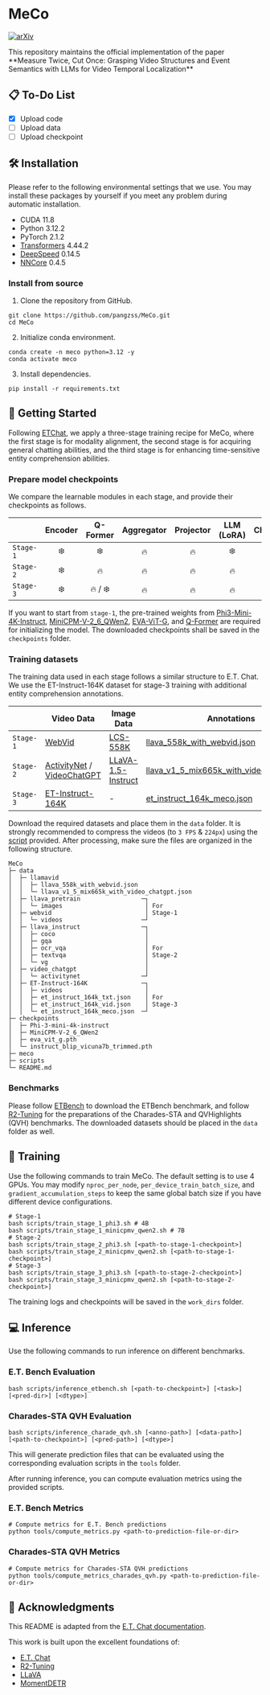 # MeCo

<p align="left">
  <a href="https://arxiv.org/abs/2503.09027">
    <img src="https://img.shields.io/badge/arXiv-2503.09027-b31b1b.svg" alt="arXiv">
  </a>
</p>
This repository maintains the official implementation of the paper **Measure Twice, Cut Once: Grasping Video Structures and Event Semantics with LLMs for Video Temporal Localization**

## 📋 To-Do List
- [x] Upload code
- [ ] Upload data  
- [ ] Upload checkpoint

## 🛠️ Installation

Please refer to the following environmental settings that we use. You may install these packages by yourself if you meet any problem during automatic installation.

- CUDA 11.8
- Python 3.12.2
- PyTorch 2.1.2
- [Transformers](https://github.com/huggingface/transformers) 4.44.2
- [DeepSpeed](https://github.com/microsoft/DeepSpeed) 0.14.5
- [NNCore](https://github.com/yeliudev/nncore) 0.4.5

### Install from source

1. Clone the repository from GitHub.

```shell
git clone https://github.com/pangzss/MeCo.git
cd MeCo
```

2. Initialize conda environment.

```shell
conda create -n meco python=3.12 -y
conda activate meco
```

3. Install dependencies.

```shell
pip install -r requirements.txt
```

## 🚀 Getting Started

Following [ETChat](https://github.com/PolyU-ChenLab/ETBench/tree/main), we apply a three-stage training recipe for MeCo, where the first stage is for modality alignment, the second stage is for acquiring general chatting abilities, and the third stage is for enhancing time-sensitive entity comprehension abilities.

### Prepare model checkpoints

We compare the learnable modules in each stage, and provide their checkpoints as follows.

|| Encoder | Q-Former | Aggregator | Projector | LLM (LoRA) | Checkpoint |
|-|:-:|:-:|:-:|:-:|:-:|:-:|
| `Stage-1` | ❄️ | ❄️ | 🔥 | 🔥 | ❄️ | [4B](TBD) / [7B](TBD) |
| `Stage-2` | ❄️ | 🔥 | 🔥 | 🔥 | 🔥 | [4B](TBD) / [7B](TBD) |
| `Stage-3` | ❄️ | 🔥 / ❄️ | 🔥 | 🔥 | 🔥 | [4B](TBD) / [7B](TBD) |

If you want to start from `stage-1`, the pre-trained weights from [Phi3-Mini-4K-Instruct](https://huggingface.co/microsoft/Phi-3-mini-4k-instruct), [MiniCPM-V-2_6_QWen2](TBD), [EVA-ViT-G](https://storage.googleapis.com/sfr-vision-language-research/LAVIS/models/BLIP2/eva_vit_g.pth), and [Q-Former](https://storage.googleapis.com/sfr-vision-language-research/LAVIS/models/InstructBLIP/instruct_blip_vicuna7b_trimmed.pth) are required for initializing the model. The downloaded checkpoints shall be saved in the `checkpoints` folder.

### Training datasets

The training data used in each stage follows a similar structure to E.T. Chat. We use the ET-Instruct-164K dataset for stage-3 training with additional entity comprehension annotations.

|| Video Data | Image Data | Annotations |
|-|-|-|-|
| `Stage-1` | [WebVid](https://maxbain.com/webvid-dataset/) | [LCS-558K](https://huggingface.co/datasets/liuhaotian/LLaVA-Pretrain) | [llava_558k_with_webvid.json](https://huggingface.co/datasets/YanweiLi/LLaMA-VID-Data/resolve/main/llava_558k_with_webvid.json) |
| `Stage-2` | [ActivityNet](http://activity-net.org/download.html) / [VideoChatGPT](https://mbzuaiac-my.sharepoint.com/:f:/g/personal/hanoona_bangalath_mbzuai_ac_ae/EnLRDehrr8lGqHpC5w1zZ9QBnsiVffYy5vCv8Hl14deRcg?e=Ul5DUE) | [LLaVA-1.5-Instruct](https://github.com/haotian-liu/LLaVA?tab=readme-ov-file#visual-instruction-tuning) | [llava_v1_5_mix665k_with_video_chatgpt.json](https://huggingface.co/datasets/YanweiLi/LLaMA-VID-Data/resolve/main/llava_v1_5_mix665k_with_video_chatgpt.json) |
| `Stage-3` | [ET-Instruct-164K](https://huggingface.co/datasets/PolyU-ChenLab/ET-Instruct-164K) | - | [et_instruct_164k_meco.json](TBD) |

Download the required datasets and place them in the `data` folder. It is strongly recommended to compress the videos (to `3 FPS` & `224px`) using the [script](tools/compress_videos.py) provided. After processing, make sure the files are organized in the following structure.

```
MeCo
├─ data
│  ├─ llamavid
│  │  ├─ llava_558k_with_webvid.json
│  │  └─ llava_v1_5_mix665k_with_video_chatgpt.json
│  ├─ llava_pretrain                 ─┐
│  │  └─ images                       │ For
│  ├─ webvid                          │ Stage-1
│  │  └─ videos                      ─┘
│  ├─ llava_instruct                 ─┐
│  │  ├─ coco                         │
│  │  ├─ gqa                          │
│  │  ├─ ocr_vqa                      │ For
│  │  ├─ textvqa                      │ Stage-2
│  │  └─ vg                           │
│  ├─ video_chatgpt                   │
│  │  └─ activitynet                 ─┘
│  ├─ ET-Instruct-164K               ─┐
│  │  ├─ videos                       │
│  │  ├─ et_instruct_164k_txt.json    │ For
│  │  ├─ et_instruct_164k_vid.json    │ Stage-3
│  │  └─ et_instruct_164k_meco.json  ─┘
├─ checkpoints
│  ├─ Phi-3-mini-4k-instruct
│  ├─ MiniCPM-V-2_6_QWen2
│  ├─ eva_vit_g.pth
│  └─ instruct_blip_vicuna7b_trimmed.pth
├─ meco
├─ scripts
└─ README.md
```
### Benchmarks
Please follow [ETBench](https://github.com/PolyU-ChenLab/ETBench) to download the ETBench benchmark, and follow [R2-Tuning](https://github.com/yeliudev/R2-Tuning) for the preparations of the Charades-STA and QVHighlights (QVH) benchmarks. The downloaded datasets should be placed in the `data` folder as well.

## 🔮 Training

Use the following commands to train MeCo. The default setting is to use 4 GPUs. You may modify `nproc_per_node`, `per_device_train_batch_size`, and `gradient_accumulation_steps` to keep the same global batch size if you have different device configurations.

```shell
# Stage-1
bash scripts/train_stage_1_phi3.sh # 4B
bash scripts/train_stage_1_minicpmv_qwen2.sh # 7B
# Stage-2
bash scripts/train_stage_2_phi3.sh [<path-to-stage-1-checkpoint>]
bash scripts/train_stage_2_minicpmv_qwen2.sh [<path-to-stage-1-checkpoint>]
# Stage-3
bash scripts/train_stage_3_phi3.sh [<path-to-stage-2-checkpoint>]
bash scripts/train_stage_3_minicpmv_qwen2.sh [<path-to-stage-2-checkpoint>]
```

The training logs and checkpoints will be saved in the `work_dirs` folder.

## 💻 Inference

Use the following commands to run inference on different benchmarks.

### E.T. Bench Evaluation

```shell
bash scripts/inference_etbench.sh [<path-to-checkpoint>] [<task>] [<pred-dir>] [<dtype>]
```

### Charades-STA QVH Evaluation

```shell
bash scripts/inference_charade_qvh.sh [<anno-path>] [<data-path>] [<path-to-checkpoint>] [<pred-path>] [<dtype>]
```

This will generate prediction files that can be evaluated using the corresponding evaluation scripts in the `tools` folder.

After running inference, you can compute evaluation metrics using the provided scripts.

### E.T. Bench Metrics

```shell
# Compute metrics for E.T. Bench predictions
python tools/compute_metrics.py <path-to-prediction-file-or-dir>
```

### Charades-STA QVH Metrics

```shell
# Compute metrics for Charades-STA QVH predictions  
python tools/compute_metrics_charades_qvh.py <path-to-prediction-file-or-dir>
```
## 🙏 Acknowledgments

This README is adapted from the [E.T. Chat documentation](https://github.com/PolyU-ChenLab/ETBench/blob/main/docs/MODEL.md).

This work is built upon the excellent foundations of:
- [E.T. Chat](https://github.com/PolyU-ChenLab/ETBench)
- [R2-Tuning](https://github.com/yeliudev/R2-Tuning)
- [LLaVA](https://github.com/haotian-liu/LLaVA)
- [MomentDETR](https://github.com/jayleicn/moment_detr)
